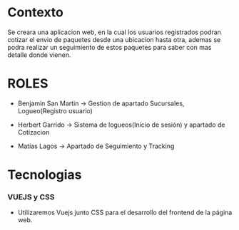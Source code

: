 # Contexto
Se creara una aplicacion web, en la cual los usuarios registrados podran cotizar el envio de paquetes desde una ubicacion hasta otra, ademas se podra realizar un seguimiento de estos paquetes para saber con mas detalle donde vienen.

# ROLES
- Benjamin San Martin -> Gestion de apartado Sucursales, Logueo(Registro usuario)
* Herbert Garrido -> Sistema de logueos(Inicio de sesión) y apartado de Cotizacion
+ Matias Lagos -> Apartado de Seguimiento y Tracking

# Tecnologias
### VUEJS y CSS
- Utilizaremos Vuejs junto CSS para el desarrollo del frontend de la página web.
